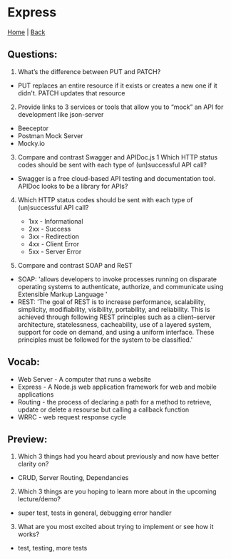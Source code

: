 # Express
[Home](/README.md) | [Back](/401-main/401TableofContents.md)

## Questions:

1. What’s the difference between PUT and PATCH?
  <ul>
      <li>PUT replaces an entire resource if it exists or creates a new one if it didn't. PATCH updates that resource </li>
    </ul>

2. Provide links to 3 services or tools that allow you to “mock” an API for development like json-server

  <ul>
      <li>Beeceptor</li>
      <li>Postman Mock Server</li>
      <li>Mocky.io</li>
    </ul>

3. Compare and contrast Swagger and APIDoc.js 1 Which HTTP status codes should be sent with each type of (un)successful API call?

  <ul>
      <li>Swagger is a free cloud-based API testing and documentation tool. APIDoc looks to be a library for APIs? </li>
    </ul>

4. Which HTTP status codes should be sent with each type of (un)successful API call?

   <ul>
      <li>1xx - Informational</li>
      <li>2xx - Success</li>
      <li>3xx - Redirection</li>
      <li>4xx - Client Error</li>
      <li>5xx - Server Error</li>
    </ul>

5. Compare and contrast SOAP and ReST

  <ul>
      <li>SOAP: 'allows developers to invoke processes running on disparate operating systems  to authenticate, authorize, and communicate using Extensible Markup Language '</li>
      <li>REST: 'The goal of REST is to increase performance, scalability, simplicity, modifiability, visibility, portability, and reliability. This is achieved through following REST principles such as a client–server architecture, statelessness, cacheability, use of a layered system, support for code on demand, and using a uniform interface. These principles must be followed for the system to be classified.'</li>
    </ul>

## Vocab:

<ul>
      <li>Web Server - A computer that runs a website </li>
      <li>Express - A Node.js web application framework for web and mobile applications</li>
      <li>Routing - the process of declaring a path for a method to retrieve, update or delete a resourse but calling a callback function</li>
      <li>WRRC - web request response cycle</li>
    </ul>

## Preview:

1. Which 3 things had you heard about previously and now have better clarity on?
 - CRUD, Server Routing, Dependancies
2. Which 3 things are you hoping to learn more about in the upcoming lecture/demo?
  - super test, tests in general, debugging error handler

3. What are you most excited about trying to implement or see how it works?
 - test, testing, more tests
